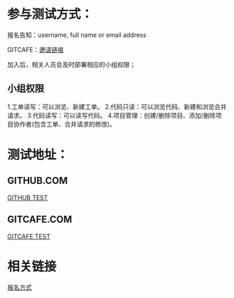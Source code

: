 参与测试方式：
======

报名告知：username, full name or email address

GITCAFE：[邀请链接](http://gitcafe.com/signup?invited_by=Gavin_h)

加入后，相关人员会及时部署相应的小组权限；

小组权限
------
1.工单读写：可以浏览、新建工单。
2.代码只读：可以浏览代码、新建和浏览合并请求。
3.代码读写：可以读写代码。
4.项目管理：创建/删除项目、添加/删除项目协作者(包含工单、合并请求的修改)。

测试地址：
======

GITHUB.COM
------
[GITHUB TEST](https://github.com/volunteercomputing/test)

GITCAFE.COM
------
[GITCAFE TEST](https://gitcafe.com/volunteerAThome/volunteerAThome)

相关链接
======
[报名方式](http://equn.com/forum/forum.php?mod=redirect&goto=findpost&ptid=41211&pid=548388)